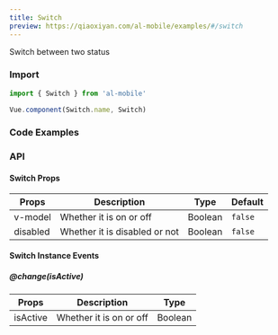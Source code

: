 ```yaml
---
title: Switch
preview: https://qiaoxiyan.com/al-mobile/examples/#/switch
---
```


Switch between two status

### Import

```javascript
import { Switch } from 'al-mobile'

Vue.component(Switch.name, Switch)
```

### Code Examples
<!-- DEMO -->

### API

#### Switch Props
| Props | Description | Type | Default |
|----|-----|------|------|
|v-model| Whether it is on or off |Boolean|`false`|
|disabled| Whether it is disabled or not |Boolean|`false`|

#### Switch Instance Events

##### @change(isActive)

| Props | Description | Type |
|----|-----|------|
|isActive| Whether it is on or off |Boolean|
